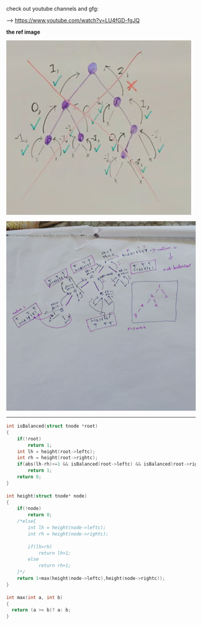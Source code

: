 check out youtube channels and gfg:

 --> https://www.youtube.com/watch?v=LU4fGD-fgJQ

**the ref image**

  ![](https://github.com/Ranjith54321/Data-Structures/blob/master/images/check_balenced_bst.PNG)
  
  ![](https://github.com/Ranjith54321/Data-Structures/blob/master/images/check_balenced_bst2.jpg)

---

```c
int isBalanced(struct tnode *root)
{
	if(!root)
	    return 1;
	int lh = height(root->leftc);
	int rh = height(root->rightc);
	if(abs(lh-rh)<=1 && isBalanced(root->leftc) && isBalanced(root->rightc))
	    return 1;
	return 0;
}

int height(struct tnode* node)
{
	if(!node)
	    return 0;
	/*else{
	    int lh = height(node->leftc);
	    int rh = height(node->rightc);
	    
	    if(lh>rh)
	        return lh+1;
	    else
	        return rh+1;
	}*/
	return 1+max(height(node->leftc),height(node->rightc));
} 

int max(int a, int b)
{
  return (a >= b)? a: b;
}

```
